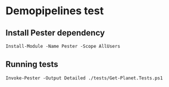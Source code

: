 # Demopipelines test

## Install Pester dependency

```pwsh
Install-Module -Name Pester -Scope AllUsers
```

## Running tests

```pwsh
Invoke-Pester -Output Detailed ./tests/Get-Planet.Tests.ps1
```